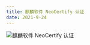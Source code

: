 ```yaml
---
title: 麒麟软件 NeoCertify 认证
date: 2021-9-24
---
```


![麒麟软件 NeoCertify 认证](https://static.apiseven.com/202108/1632467879004-05f99242-6f01-424d-877e-152cbaa5f9ab.jpg)
